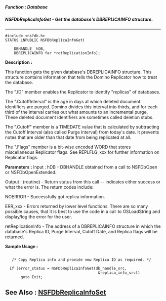 ##### Function : Database
##### NSFDbReplicaInfoGet - Get the database's DBREPLICAINFO structure.
---
```
#include <nsfdb.h>
STATUS LNPUBLIC NSFDbReplicaInfoGet(

	DBHANDLE  hDB,
	DBREPLICAINFO far *retReplicationInfo);
```
**Description :**

This function gets the given database's DBREPLICAINFO structure.   This 
structure contains information that tells the Domino Replicator how to treat 
the database.

The ".ID" member enables the Replicator to identify "replicas" of databases.

The ".CutoffInterval" is the age in days at which deleted document identifiers 
are purged.  Domino divides this interval into thirds, and for each third of 
the interval carries out what amounts to an incremental purge.  These deleted 
document identifiers are sometimes called deletion stubs.

The ".Cutoff" member is a TIMEDATE value that is calculated by subtracting the 
Cutoff Interval (also called Purge Interval) from today's date.  It prevents 
notes that are older than that date from being replicated at all.

The ".Flags" member is a bit-wise encoded WORD that stores miscellaneous 
Replicator flags.  See REPLFLG_xxx for further information on Replicator flags.

**Parameters :**
Input :
hDB  -  DBHANDLE obtained from a call to NSFDbOpen or NSFDbOpenExtended.

Output :
(routine)  -  Return status from this call -- indicates either success or what the error is. The return codes include:

NOERROR - Successfully got replica information.

ERR_xxx - Errors returned by lower level functions.  There are so many possible causes, that It is best to use the code in a call to OSLoadString and display/log the error for the user.


retReplicationInfo  -  The address of a DBREPLICAINFO structure in which the database's Replica ID, Purge Interval, Cutoff Date, and Replica flags will be returned.


**Sample Usage :**
```

   /* Copy Replica info and provide new Replica ID as required. */
 
  if (error_status = NSFDbReplicaInfoGet(db_handle_src,
                                          &replica_info_src))
       goto Exit;

```
**See Also :**
[NSFDbReplicaInfoSet](/domino-c-api-docs/reference/Func/NSFDbReplicaInfoSet)
---
